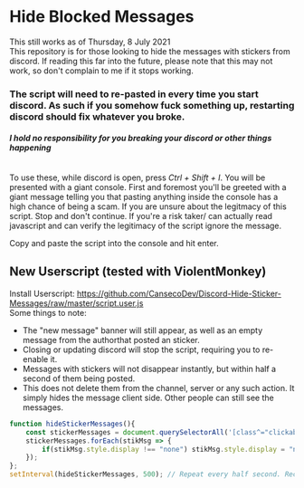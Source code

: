 # Hide Blocked Messages

This still works as of Thursday, 8 July 2021<br>
This repository is for those looking to hide the messages with stickers from discord. If reading this far into the future, please note that this may not work, so don't complain to me if it stops working.<br>

###  **The script will need to re-pasted in every time you start discord. As such if you somehow fuck something up, restarting discord should fix whatever you broke.**
#### _**I hold no responsibility for you breaking your discord or other things happening**_

<br>
To use these, while discord is open, press <i>Ctrl + Shift + I</i>. You will be presented with a giant console.
First and foremost you'll be greeted with a giant message telling you that pasting anything inside the console has a high chance of being a scam.
If you are unsure about the legitmacy of this script. Stop and don't continue. If you're a risk taker/ can actually read javascript and can verify the legitimacy of the script ignore the message.

Copy and paste the script into the console and hit enter.<br>
## New Userscript (tested with ViolentMonkey)
Install Userscript: https://github.com/CansecoDev/Discord-Hide-Sticker-Messages/raw/master/script.user.js<br>
Some things to note:
- The "new message" banner will still appear, as well as an empty message from the authorthat posted an sticker.
- Closing or updating discord will stop the script, requiring you to re-enable it.
- Messages with stickers will not disappear instantly, but within half a second of them being posted.
- This does not delete them from the channel, server or any such action. It simply hides the message client side. Other people can still see the messages.

```js
function hideStickerMessages(){
    const stickerMessages = document.querySelectorAll('[class^="clickableSticker"]'); // Find all Messages with stickers on it
    stickerMessages.forEach(stikMsg => {
        if(stikMsg.style.display !== "none") stikMsg.style.display = "none"; // Hide the message if it's not already hidden.
    });
};
setInterval(hideStickerMessages, 500); // Repeat every half second. Recommended to keep at 500, but raise/ lower if you wish.

```
